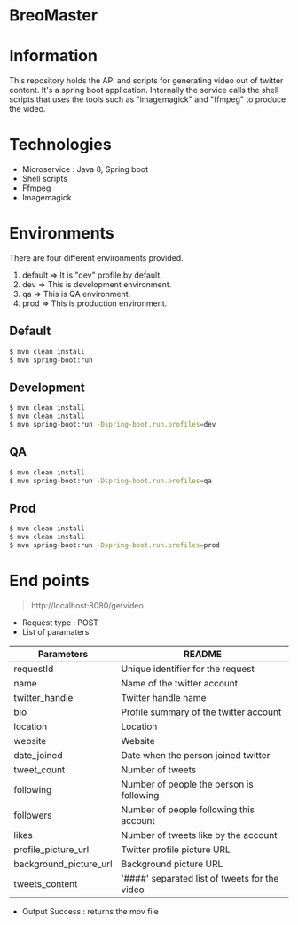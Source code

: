 # BreoMaster

# Information
This repository holds the API and scripts for generating video out of twitter content.
It's a spring boot application. Internally the service calls the shell scripts that 
uses the tools such as "imagemagick" and "ffmpeg" to produce the video.

# Technologies
- Microservice : Java 8, Spring boot
- Shell scripts
- Ffmpeg
- Imagemagick

# Environments
There are four different environments provided. 
1. default => It is "dev" profile by default.
2. dev => This is development environment.
3. qa => This is QA environment.
4. prod => This is production environment.

## Default
```sh
$ mvn clean install
$ mvn spring-boot:run
```

## Development
```sh
$ mvn clean install
$ mvn clean install
$ mvn spring-boot:run -Dspring-boot.run.profiles=dev
```

## QA
```sh
$ mvn clean install
$ mvn spring-boot:run -Dspring-boot.run.profiles=qa
```

## Prod
```sh
$ mvn clean install
$ mvn clean install
$ mvn spring-boot:run -Dspring-boot.run.profiles=prod
```

# End points
> http://localhost:8080/getvideo
- Request type :  POST
- List of paramaters

| Parameters | README |
| ------ | ------ |
| requestId | Unique identifier for the request |
| name | Name of the twitter account |
| twitter_handle | Twitter handle name |
| bio | Profile summary of the twitter account |
| location | Location |
| website | Website |
| date_joined | Date when the person joined twitter |
| tweet_count | Number of tweets |
| following | Number of people the person is following |
| followers | Number of people following this account |
| likes | Number of tweets like by the account |
| profile_picture_url | Twitter profile picture URL |
| background_picture_url | Background picture URL |
| tweets_content | '####' separated list of tweets for the video |
- Output
Success : returns the mov file 
